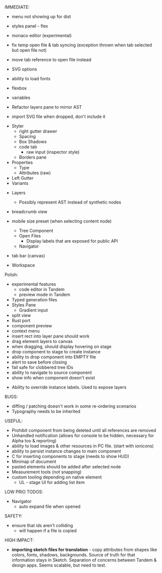 IMMEDIATE:

* menu not showing up for dist
* styles panel - flex
* monaco editor (experimental)
* fix temp open file & tab syncing (exception thrown when tab selected but open file not)
* move tab reference to open file instead

* SVG options
* ability to load fonts
* flexbox
* variables
* Refactor layers pane to mirror AST
* _import_ SVG file when dropped, don't include it

- Styler
  * right gutter drawer
  * Spacing
  * Box Shadows
  * code tab
    * raw input (inspector style)
  * Borders pane
- Properties
  * Type
  * Attributes (raw)
- Left Gutter
- Variants

* Layers

  * Possibly represent AST instead of synthetic nodes

* breadcrumb view
* mobile size preset (when selecting content node)

  * Tree Component
  * Open Files
    * Display labels that are exposed for public API
  * Navigator

- tab bar (canvas)

- Workspace

Polish:

* experimental features
  * code editor in Tandem
  * preview mode in Tandem
* Typed generation files
* Styles Pane
  * Gradient input
* split view
* Rust port
* component preview
* context menu
* insert rect into layer pane should work
* drag element layers to canvas
* when dragging, should display hovering on stage
* drop component to stage to create instance
* ability to drop component into EMPTY file
* alert to save before closing
* fail safe for clobbered tree IDs
* ability to navigate to source component
* show info when component doesn't exist

- Ability to override instance labels. Used to expose layers

BUGS:

* diffing / patching doesn't work in some re-ordering scenarios
* Typography needs to be inherited

USEFUL:

* Prohibit component from being deleted until all references are removed
* Unhandled notification (allows for console to be hidden, necessary for Alpha too & reporting)
* ability to load images & other resources in PC file. (start with ionicons)
* ability to persist instance changes to main component
* C for inserting components to stage (needs to show HUD)
* Minimap of document
* pasted elements should be added after selected node
* Measurement tools (not snapping)
* custom tooling depending on native element
  * UL - stage UI for adding list item

LOW PRIO TODOS:

* Navigator
  * auto expand file when opened

SAFETY:

* ensure that ids aren't colliding
  * will happen if a file is copied

HIGH IMPACT:

* **importing sketch files for translation** - copy attributes from shapes like colors, fonts, shadows, backgrounds. Source of truth for that information stays in Sketch. Separation of concerns between Tandem & design apps. Seems scalable, but need to test.
